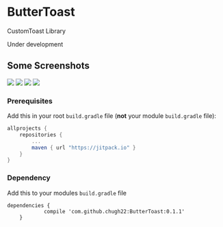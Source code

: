 # ButterToast
 CustomToast Library

 Under development 

## Some Screenshots
<img src = "https://github.com/chugh22/ButterToast/blob/master/screenshots/error.png">
<img src = "https://github.com/chugh22/ButterToast/blob/master/screenshots/warning.png">
<img src = "https://github.com/chugh22/ButterToast/blob/master/screenshots/info.png">
<img src = "https://github.com/chugh22/ButterToast/blob/master/screenshots/success.png">

### Prerequisites
Add this in your root `build.gradle` file (**not** your module `build.gradle` file):
```gradle
allprojects {
	repositories {
		...
		maven { url "https://jitpack.io" }
	}
}
```

### Dependency

Add this to your modules `build.gradle` file

```
dependencies {
	        compile 'com.github.chugh22:ButterToast:0.1.1'
	}

```